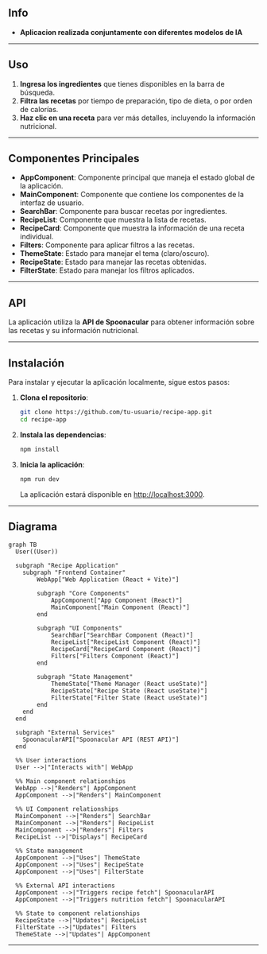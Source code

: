## Info
- **Aplicacion realizada conjuntamente con diferentes modelos de IA**

---

## Uso

1. **Ingresa los ingredientes** que tienes disponibles en la barra de búsqueda.
2. **Filtra las recetas** por tiempo de preparación, tipo de dieta, o por orden de calorías.
3. **Haz clic en una receta** para ver más detalles, incluyendo la información nutricional.

---

## Componentes Principales

- **AppComponent**: Componente principal que maneja el estado global de la aplicación.
- **MainComponent**: Componente que contiene los componentes de la interfaz de usuario.
- **SearchBar**: Componente para buscar recetas por ingredientes.
- **RecipeList**: Componente que muestra la lista de recetas.
- **RecipeCard**: Componente que muestra la información de una receta individual.
- **Filters**: Componente para aplicar filtros a las recetas.
- **ThemeState**: Estado para manejar el tema (claro/oscuro).
- **RecipeState**: Estado para manejar las recetas obtenidas.
- **FilterState**: Estado para manejar los filtros aplicados.

---

## API

La aplicación utiliza la **API de Spoonacular** para obtener información sobre las recetas y su información nutricional.

---

## Instalación
Para instalar y ejecutar la aplicación localmente, sigue estos pasos:

1. **Clona el repositorio**:
   ```bash
   git clone https://github.com/tu-usuario/recipe-app.git
   cd recipe-app
   ```

2. **Instala las dependencias**:
   ```bash
   npm install
   ```

3. **Inicia la aplicación**:
   ```bash
   npm run dev
   ```

   La aplicación estará disponible en [http://localhost:3000](http://localhost:3000).

---

## Diagrama


```mermaid
graph TB
  User((User))

  subgraph "Recipe Application"
    subgraph "Frontend Container"
        WebApp["Web Application (React + Vite)"]
        
        subgraph "Core Components"
            AppComponent["App Component (React)"]
            MainComponent["Main Component (React)"]
        end
        
        subgraph "UI Components"
            SearchBar["SearchBar Component (React)"]
            RecipeList["RecipeList Component (React)"]
            RecipeCard["RecipeCard Component (React)"]
            Filters["Filters Component (React)"]
        end
        
        subgraph "State Management"
            ThemeState["Theme Manager (React useState)"]
            RecipeState["Recipe State (React useState)"]
            FilterState["Filter State (React useState)"]
        end
    end
  end

  subgraph "External Services"
    SpoonacularAPI["Spoonacular API (REST API)"]
  end

  %% User interactions
  User -->|"Interacts with"| WebApp

  %% Main component relationships
  WebApp -->|"Renders"| AppComponent
  AppComponent -->|"Renders"| MainComponent

  %% UI Component relationships
  MainComponent -->|"Renders"| SearchBar
  MainComponent -->|"Renders"| RecipeList
  MainComponent -->|"Renders"| Filters
  RecipeList -->|"Displays"| RecipeCard

  %% State management
  AppComponent -->|"Uses"| ThemeState
  AppComponent -->|"Uses"| RecipeState
  AppComponent -->|"Uses"| FilterState

  %% External API interactions
  AppComponent -->|"Triggers recipe fetch"| SpoonacularAPI
  AppComponent -->|"Triggers nutrition fetch"| SpoonacularAPI

  %% State to component relationships
  RecipeState -->|"Updates"| RecipeList
  FilterState -->|"Updates"| Filters
  ThemeState -->|"Updates"| AppComponent
```
---
